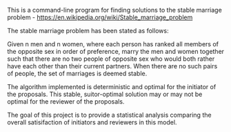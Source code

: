 This is a command-line program for finding solutions to the stable marriage problem - https://en.wikipedia.org/wiki/Stable_marriage_problem

The stable marriage problem has been stated as follows:

Given n men and n women, where each person has ranked all members of the opposite sex in order of preference, marry the men and women together such that there are no two people of opposite sex who would both rather have each other than their current partners. When there are no such pairs of people, the set of marriages is deemed stable.

The algorithm implemented is deterministic and optimal for the initiator of the proposals. This stable, suitor-optimal solution may or may not be optimal for the reviewer of the proposals.

The goal of this project is to provide a statistical analysis comparing the overall satisifaction of initiators and reviewers in this model. 

